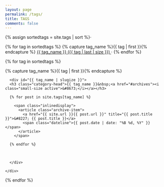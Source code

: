 ```yaml
---
layout: page
permalink: /tags/
title: TAGS
comments: false
---
```


<div id="archives">

  <div class="notice preferredbackgroundcolor center">
  {% assign sortedtags = site.tags | sort %}·

  {% for tag in sortedtags %}
    <span class="nowrapping">
        {% capture tag_name %}{{ tag | first }}{% endcapture %}
        <a href="#{{ tag_name }}" class="small-size"><span class="glossary">{{ tag_name }}</span>&nbsp;<span class="active">({{ tag | last | size }})</span>&nbsp;</a>·
    </span>
  {% endfor %}
  </div>

  {% for tag in sortedtags %}
    <div class="archive-group">
      {% capture tag_name %}{{ tag | first }}{% endcapture %}

      <div id="{{ tag_name | slugize }}">
      <h3 class="category-head">{{ tag_name }}&nbsp;<a href="#archives"><i class="small-size active">&#8673;</i></a></h3>

      {% for post in site.tags[tag_name] %}

        <span class="inlinedisplay">
          <article class="archive-item">
            <a href="{{ site.url }}{{ post.url }}" title="{{ post.title }}">&#8227; {{ post.title }}</a> 
            <span class="dateline">{{ post.date | date: "%B %d, %Y" }}</span>
          </article>
        </span>

      {% endfor %}
  &nbsp;
      <!--<a href="#archives"><i class="small-size active">back to top&#8673;</i></a>-->

      </div>
      
    </div>
  {% endfor %}

</div>